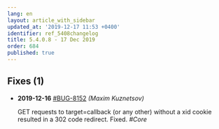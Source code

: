 ```yaml
---
lang: en
layout: article_with_sidebar
updated_at: '2019-12-17 11:53 +0400'
identifier: ref_5408changelog
title: 5.4.0.8 - 17 Dec 2019
order: 684
published: true
---
```

## Fixes (1)
* **2019-12-16** [#BUG-8152](https://xcn.myjetbrains.com/youtrack/issue/BUG-8152) _(Maxim Kuznetsov)_

  GET requests to target=callback (or any other) without a xid cookie resulted in a 302 code redirect. Fixed. _#Core_
